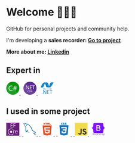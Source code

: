 <h1>
  Welcome 🙋🏻‍♂️
</h1>
<p>
  GitHub for personal projects and community help.
<p>
<p>
  I'm developing a <b>sales recorder<b>: 
  <a href="https://github.com/bittencourtRodrigo/sales-recorder" title="https://github.com/bittencourtRodrigo/sales-recorder">Go to project</a>
  <p>
<p>
  More about me: 
  <a href="https://www.linkedin.com/in/bittencourtrodrigo/" target="_blank" title="https://www.linkedin.com/in/bittencourtrodrigo/">Linkedin</a>
  <p>

<h2>Expert in</h2>
  <div>
  <a href="https://learn.microsoft.com/pt-br/dotnet/csharp/" target="_blank"> 
    <img src="icons/csharp.png" alt="c sharp" title="C#" width="35" height="35"/> 
  </a>
  &#8287;
    <a href="https://learn.microsoft.com/pt-br/dotnet/core/introduction" target="_blank"> 
    <img src="icons/NET_Core_Logo.svg" alt="dot net core" title=".Net Core" width="35" height="35"/> 
  </a>
    &#8287;
    <a href="https://learn.microsoft.com/pt-br/dotnet/framework/get-started/" target="_blank"> 
    <img src="icons/dot-net-plain-wordmark.svg" alt="dot net framework" title=".Net Framework" width="35" height="35"/> 
  </a>
</div>
  
 <h2>I used in some project</h2>
  <a href="https://learn.microsoft.com/pt-br/dotnet/core/introduction" target="_blank"> 
    <img src="icons/pluginIcon.svg" alt="dot net core" title=".Net Core" width="35" height="35"/> 
  </a>
    &#8287;<a href="https://learn.microsoft.com/pt-br/dotnet/core/introduction" target="_blank"> 
    <img src="icons/mysql-original.svg" alt="dot net core" title=".Net Core" width="35" height="35"/> 
  </a>
    &#8287;<a href="https://learn.microsoft.com/pt-br/dotnet/core/introduction" target="_blank"> 
    <img src="icons/html5-plain-wordmark.svg" alt="dot net core" title=".Net Core" width="35" height="35"/> 
  </a>
    &#8287;<a href="https://learn.microsoft.com/pt-br/dotnet/core/introduction" target="_blank"> 
    <img src="icons/css3-plain-wordmark.svg" alt="dot net core" title=".Net Core" width="35" height="35"/> 
  </a>
    &#8287;<a href="https://learn.microsoft.com/pt-br/dotnet/core/introduction" target="_blank"> 
    <img src="icons/javascript-original.svg" alt="dot net core" title=".Net Core" width="35" height="35"/> 
  </a>
    &#8287;
  <a href="https://learn.microsoft.com/pt-br/dotnet/core/introduction" target="_blank"> 
    <img src="icons/bootstrap-original-wordmark.svg" alt="dot net core" title=".Net Core" width="35" height="35"/> 
  </a>
  
